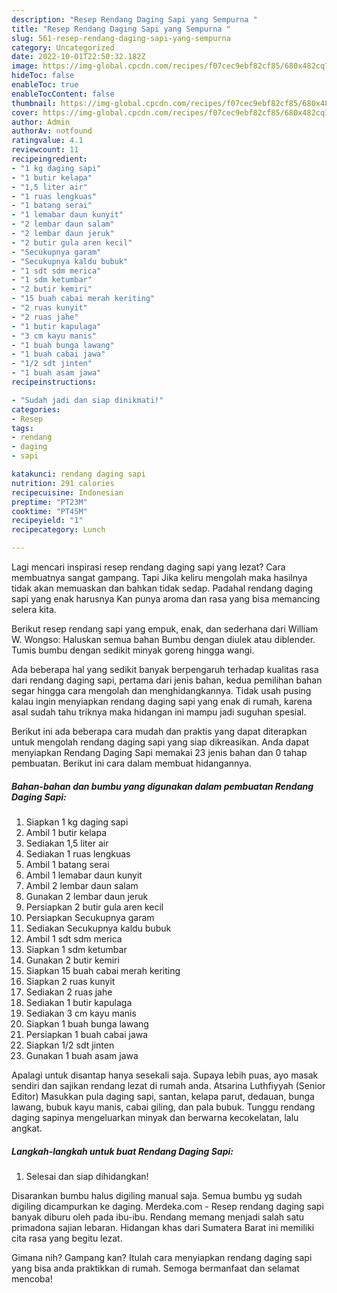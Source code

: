 ```yaml
---
description: "Resep Rendang Daging Sapi yang Sempurna "
title: "Resep Rendang Daging Sapi yang Sempurna "
slug: 561-resep-rendang-daging-sapi-yang-sempurna
category: Uncategorized
date: 2022-10-01T22:50:32.182Z
image: https://img-global.cpcdn.com/recipes/f07cec9ebf82cf85/680x482cq70/rendang-daging-sapi-foto-resep-utama.jpg
hideToc: false
enableToc: true
enableTocContent: false
thumbnail: https://img-global.cpcdn.com/recipes/f07cec9ebf82cf85/680x482cq70/rendang-daging-sapi-foto-resep-utama.jpg
cover: https://img-global.cpcdn.com/recipes/f07cec9ebf82cf85/680x482cq70/rendang-daging-sapi-foto-resep-utama.jpg
author: Admin
authorAv: notfound
ratingvalue: 4.1
reviewcount: 11
recipeingredient:
- "1 kg daging sapi"
- "1 butir kelapa"
- "1,5 liter air"
- "1 ruas lengkuas"
- "1 batang serai"
- "1 lemabar daun kunyit"
- "2 lembar daun salam"
- "2 lembar daun jeruk"
- "2 butir gula aren kecil"
- "Secukupnya garam"
- "Secukupnya kaldu bubuk"
- "1 sdt sdm merica"
- "1 sdm ketumbar"
- "2 butir kemiri"
- "15 buah cabai merah keriting"
- "2 ruas kunyit"
- "2 ruas jahe"
- "1 butir kapulaga"
- "3 cm kayu manis"
- "1 buah bunga lawang"
- "1 buah cabai jawa"
- "1/2 sdt jinten"
- "1 buah asam jawa"
recipeinstructions:

- "Sudah jadi dan siap dinikmati!"
categories:
- Resep
tags:
- rendang
- daging
- sapi

katakunci: rendang daging sapi 
nutrition: 291 calories
recipecuisine: Indonesian
preptime: "PT23M"
cooktime: "PT45M"
recipeyield: "1"
recipecategory: Lunch

---
```



Lagi mencari inspirasi resep rendang daging sapi yang lezat? Cara membuatnya sangat gampang. Tapi Jika keliru mengolah maka hasilnya tidak akan memuaskan dan bahkan tidak sedap. Padahal rendang daging sapi yang enak harusnya Kan punya aroma dan rasa yang bisa memancing selera kita.


Berikut resep rendang sapi yang empuk, enak, dan sederhana dari William W. Wongso: Haluskan semua bahan Bumbu dengan diulek atau diblender. Tumis bumbu dengan sedikit minyak goreng hingga wangi.

Ada beberapa hal yang sedikit banyak berpengaruh terhadap kualitas rasa dari rendang daging sapi, pertama dari jenis bahan, kedua pemilihan bahan segar hingga cara mengolah dan menghidangkannya. Tidak usah pusing kalau ingin menyiapkan rendang daging sapi yang enak di rumah, karena asal sudah tahu triknya maka hidangan ini mampu jadi suguhan spesial.


Berikut ini ada beberapa cara mudah dan praktis yang dapat diterapkan untuk mengolah rendang daging sapi yang siap dikreasikan. Anda dapat menyiapkan Rendang Daging Sapi memakai 23 jenis bahan dan 0 tahap pembuatan. Berikut ini cara dalam membuat hidangannya.

<!--inarticleads1-->

##### Bahan-bahan dan bumbu yang digunakan dalam pembuatan Rendang Daging Sapi:

1. Siapkan 1 kg daging sapi
1. Ambil 1 butir kelapa
1. Sediakan 1,5 liter air
1. Sediakan 1 ruas lengkuas
1. Ambil 1 batang serai
1. Ambil 1 lemabar daun kunyit
1. Ambil 2 lembar daun salam
1. Gunakan 2 lembar daun jeruk
1. Persiapkan 2 butir gula aren kecil
1. Persiapkan Secukupnya garam
1. Sediakan Secukupnya kaldu bubuk
1. Ambil 1 sdt sdm merica
1. Siapkan 1 sdm ketumbar
1. Gunakan 2 butir kemiri
1. Siapkan 15 buah cabai merah keriting
1. Siapkan 2 ruas kunyit
1. Sediakan 2 ruas jahe
1. Sediakan 1 butir kapulaga
1. Sediakan 3 cm kayu manis
1. Siapkan 1 buah bunga lawang
1. Persiapkan 1 buah cabai jawa
1. Siapkan 1/2 sdt jinten
1. Gunakan 1 buah asam jawa


Apalagi untuk disantap hanya sesekali saja. Supaya lebih puas, ayo masak sendiri dan sajikan rendang lezat di rumah anda. Atsarina Luthfiyyah (Senior Editor) Masukkan pula daging sapi, santan, kelapa parut, dedauan, bunga lawang, bubuk kayu manis, cabai giling, dan pala bubuk. Tunggu rendang daging sapinya mengeluarkan minyak dan berwarna kecokelatan, lalu angkat. 

<!--inarticleads2-->

##### Langkah-langkah untuk buat Rendang Daging Sapi:


1. Selesai dan siap dihidangkan!

Disarankan bumbu halus digiling manual saja. Semua bumbu yg sudah digiling dicampurkan ke daging. Merdeka.com - Resep rendang daging sapi banyak diburu oleh pada ibu-ibu. Rendang memang menjadi salah satu primadona sajian lebaran. Hidangan khas dari Sumatera Barat ini memiliki cita rasa yang begitu lezat. 

Gimana nih? Gampang kan? Itulah cara menyiapkan rendang daging sapi yang bisa anda praktikkan di rumah. Semoga bermanfaat dan selamat mencoba!

